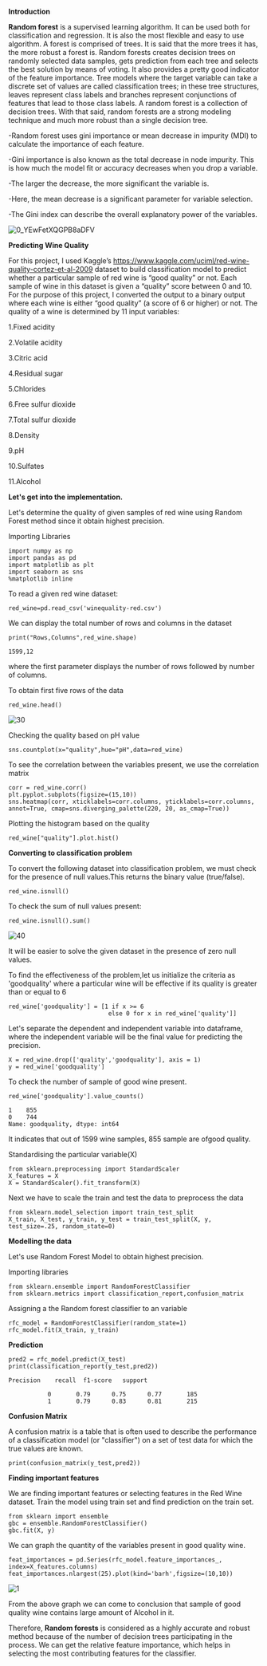 **Introduction**

  **Random forest** is a supervised learning algorithm. It can be used both for classification and regression. It is also the most flexible and easy to use algorithm. A forest is comprised of trees. It is said that the more trees it has, the more robust a forest is. Random forests creates decision trees on randomly selected data samples, gets prediction from each tree and selects the best solution by means of voting. It also provides a pretty good indicator of the feature importance.
   Tree models where the target variable can take a discrete set of values are called classification trees; in these tree structures, leaves represent class labels and branches represent conjunctions of features that lead to those class labels. A random forest is a collection of decision trees. With that said, random forests are a strong modeling technique and much more robust than a single decision tree.

-Random forest uses gini importance or mean decrease in impurity (MDI) to calculate the importance of each feature. 

-Gini importance is also known as the total decrease in node impurity. This is how much the model fit or accuracy decreases when you drop a variable. 

-The larger the decrease, the more significant the variable is. 

-Here, the mean decrease is a significant parameter for variable selection. 

-The Gini index can describe the overall explanatory power of the variables.
 
![0_YEwFetXQGPB8aDFV](https://user-images.githubusercontent.com/66662946/87627957-879f6180-c74d-11ea-9e62-5ccca392d2b1.png)
 
**Predicting Wine Quality**
 
  For this project, I used Kaggle’s https://www.kaggle.com/uciml/red-wine-quality-cortez-et-al-2009 dataset to build  classification model to predict whether a particular sample of red wine is “good quality” or not. Each sample of wine in this dataset is given a “quality” score between 0 and 10. For the purpose of this project, I converted the output to a binary output where each wine is either “good quality” (a score of 6 or higher) or not. The quality of a wine is determined by 11 input variables:
  
 1.Fixed acidity
 
 2.Volatile acidity
 
 3.Citric acid
 
 4.Residual sugar
 
 5.Chlorides
 
 6.Free sulfur dioxide
 
 7.Total sulfur dioxide
 
 8.Density
 
 9.pH
 
 10.Sulfates
 
 11.Alcohol
 
 **Let's get into the implementation.**
 
 Let's determine the quality of given samples of red wine using Random Forest method since it obtain highest precision.
 
 Importing Libraries
 ```
import numpy as np
import pandas as pd
import matplotlib as plt
import seaborn as sns
%matplotlib inline
```

To read a given red wine dataset:
```
red_wine=pd.read_csv('winequality-red.csv')
```

We can display the total number of rows and columns in the dataset
```
print("Rows,Columns",red_wine.shape)
```
```
1599,12
```

where the first parameter displays the number of rows followed by number of columns.

To obtain first five rows of the data
```
red_wine.head()
```
![30](https://user-images.githubusercontent.com/66662946/87628552-d3063f80-c74e-11ea-95cf-3a248bf83421.png)

Checking the quality based on pH value
```
sns.countplot(x="quality",hue="pH",data=red_wine)
```

To see the correlation between the variables present, we use the correlation matrix
```
corr = red_wine.corr()
plt.pyplot.subplots(figsize=(15,10))
sns.heatmap(corr, xticklabels=corr.columns, yticklabels=corr.columns, annot=True, cmap=sns.diverging_palette(220, 20, as_cmap=True))
```

Plotting the histogram based on the quality
```
red_wine["quality"].plot.hist()
```

**Converting to classification problem**

To convert the following dataset into classification problem, we must check for the presence of null values.This returns the binary value (true/false).
```
red_wine.isnull()
```

To check the sum of null values present:
```
red_wine.isnull().sum()
```
![40](https://user-images.githubusercontent.com/66662946/87628714-309a8c00-c74f-11ea-9e80-b1af2c8a5bb6.png)

It will be easier to solve the given dataset in the presence of zero null values.


To find the effectiveness of the problem,let us initialize the criteria as 'goodquality' where a particular wine will be effective if its quality is greater than or equal to 6
```
red_wine['goodquality'] = [1 if x >= 6 
                            else 0 for x in red_wine['quality']]
```

Let's separate the dependent and independent variable into dataframe, where the independent variable will be the final value for predicting the precision.
```
X = red_wine.drop(['quality','goodquality'], axis = 1)
y = red_wine['goodquality']
```

To check the number of sample of good wine present.
```
red_wine['goodquality'].value_counts()

1    855
0    744
Name: goodquality, dtype: int64
```
It indicates that out of 1599 wine samples, 855 sample are ofgood quality. 

Standardising the particular variable(X)
```
from sklearn.preprocessing import StandardScaler
X_features = X
X = StandardScaler().fit_transform(X)
```
Next we have to scale the train and test the data to preprocess the data
```
from sklearn.model_selection import train_test_split
X_train, X_test, y_train, y_test = train_test_split(X, y, test_size=.25, random_state=0)
```

**Modelling the data**

Let's use Random Forest Model to obtain highest precision.

Importing libraries
```
from sklearn.ensemble import RandomForestClassifier
from sklearn.metrics import classification_report,confusion_matrix
```

Assigning a the Random forest classifier to an variable
```
rfc_model = RandomForestClassifier(random_state=1)
rfc_model.fit(X_train, y_train)
```

**Prediction**
```
pred2 = rfc_model.predict(X_test)
print(classification_report(y_test,pred2))
```

```
Precision    recall  f1-score   support

           0       0.79      0.75      0.77       185
           1       0.79      0.83      0.81       215
```

**Confusion Matrix**

A confusion matrix is a table that is often used to describe the performance of a classification model (or "classifier") on a set of test data for which the true values are known.
```
print(confusion_matrix(y_test,pred2))
```

**Finding important features**

We are finding important features or selecting features in the Red Wine dataset.
Train the model using train set and find prediction on the train set.
```
from sklearn import ensemble
gbc = ensemble.RandomForestClassifier()
gbc.fit(X, y)
```

We can graph the quantity of the variables present in good quality wine.
```
feat_importances = pd.Series(rfc_model.feature_importances_, index=X_features.columns)
feat_importances.nlargest(25).plot(kind='barh',figsize=(10,10))
```

![1](https://user-images.githubusercontent.com/66662946/87627791-24153400-c74d-11ea-8315-487da74a8057.png)

From the above graph we can come to conclusion that sample of good quality wine contains large amount of Alcohol in it.


Therefore, **Random forests** is considered as a highly accurate and robust method because of the number of decision trees participating in the process.
We can get the relative feature importance, which helps in selecting the most contributing features for the classifier.

